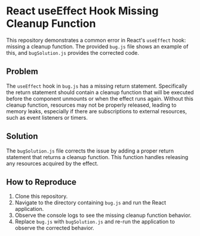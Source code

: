 # React useEffect Hook Missing Cleanup Function

This repository demonstrates a common error in React's `useEffect` hook: missing a cleanup function.  The provided `bug.js` file shows an example of this, and `bugSolution.js` provides the corrected code.

## Problem

The `useEffect` hook in `bug.js` has a missing return statement.  Specifically the return statement should contain a cleanup function that will be executed before the component unmounts or when the effect runs again.  Without this cleanup function, resources may not be properly released, leading to memory leaks, especially if there are subscriptions to external resources, such as event listeners or timers.

## Solution

The `bugSolution.js` file corrects the issue by adding a proper return statement that returns a cleanup function. This function handles releasing any resources acquired by the effect.

## How to Reproduce

1. Clone this repository.
2. Navigate to the directory containing `bug.js` and run the React application.
3. Observe the console logs to see the missing cleanup function behavior. 
4. Replace `bug.js` with `bugSolution.js` and re-run the application to observe the corrected behavior.

